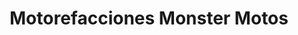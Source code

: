 ---
title: "Motorefacciones Monster Motos"
url: /zitacuaro/motorefacciones-monster-motos/
shop: Autoteile
---